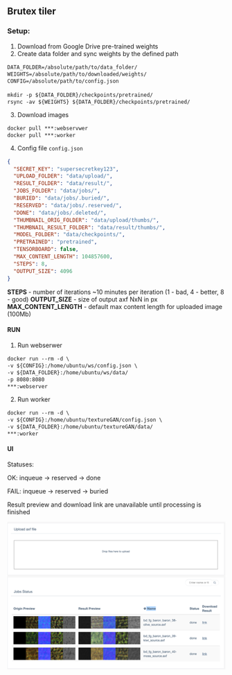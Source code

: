 ## Brutex tiler

### Setup:

1. Download from Google Drive pre-trained weights 
2. Create data folder and sync weights by the defined path

```shell script
DATA_FOLDER=/absolute/path/to/data_folder/
WEIGHTS=/absolute/path/to/downloaded/weights/
CONFIG=/absolute/path/to/config.json

mkdir -p ${DATA_FOLDER}/checkpoints/pretrained/
rsync -av ${WEIGHTS} ${DATA_FOLDER}/checkpoints/pretrained/
```

3. Download images

```shell script
docker pull ***:webservwer
docker pull ***:worker
```

4. Config file `config.json`

```json
{
  "SECRET_KEY": "supersecretkey123",
  "UPLOAD_FOLDER": "data/upload/",
  "RESULT_FOLDER": "data/result/",
  "JOBS_FOLDER": "data/jobs/",
  "BURIED": "data/jobs/.buried/",
  "RESERVED": "data/jobs/.reserved/",
  "DONE": "data/jobs/.deleted/",
  "THUMBNAIL_ORIG_FOLDER": "data/upload/thumbs/",
  "THUMBNAIL_RESULT_FOLDER": "data/result/thumbs/",
  "MODEL_FOLDER": "data/checkpoints/",
  "PRETRAINED": "pretrained",
  "TENSORBOARD": false,
  "MAX_CONTENT_LENGTH": 104857600,
  "STEPS": 8, 
  "OUTPUT_SIZE": 4096
}
```

**STEPS** - number of iterations ~10 minutes per iteration (1 - bad, 4 - better, 8 - good)
**OUTPUT_SIZE** - size of output axf NxN in px
**MAX_CONTENT_LENGTH** - default max content length for uploaded image (100Mb) 


#### RUN

1. Run webserwer

```shell script
docker run --rm -d \
-v ${CONFIG}:/home/ubuntu/ws/config.json \
-v ${DATA_FOLDER}:/home/ubuntu/ws/data/
-p 8080:8080
***:webserver
```

2. Run worker

```shell script
docker run --rm -d \
-v ${CONFIG}:/home/ubuntu/textureGAN/config.json \
-v ${DATA_FOLDER}:/home/ubuntu/textureGAN/data/
***:worker
```

#### UI

Statuses: 

OK: inqueue -> reserved -> done

FAIL: inqueue -> reserved -> buried

Result preview and download link are unavailable until processing is finished

![img](ui.png)
